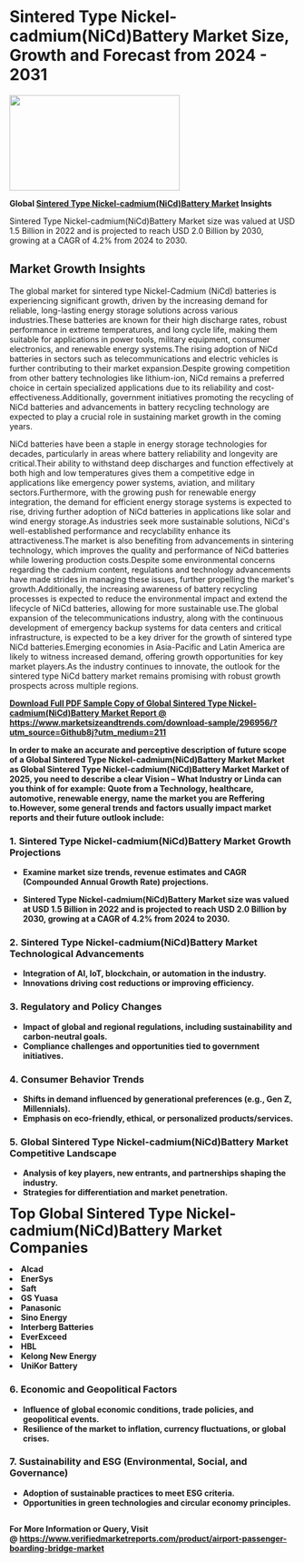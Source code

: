 <H1>Sintered Type Nickel-cadmium(NiCd)Battery Market Size, Growth and Forecast from 2024 - 2031</H1><img class="aligncenter size-medium wp-image-584254" src="https://thirdeyenews.in/wp-content/uploads/2024/09/Global-Market-Research-300x168.jpeg" alt="" width="300" height="168" /><p><strong>Global&nbsp;<a href="https://www.marketsizeandtrends.com/download-sample/296956/?utm_source=Github8j?utm_medium=211">Sintered Type Nickel-cadmium(NiCd)Battery Market</a> Insights</strong></p><p>Sintered Type Nickel-cadmium(NiCd)Battery Market size was valued at USD 1.5 Billion in 2022 and is projected to reach USD 2.0 Billion by 2030, growing at a CAGR of 4.2% from 2024 to 2030.</p><p><h2>Market Growth Insights</h2> <p>The global market for sintered type Nickel-Cadmium (NiCd) batteries is experiencing significant growth, driven by the increasing demand for reliable, long-lasting energy storage solutions across various industries.These batteries are known for their high discharge rates, robust performance in extreme temperatures, and long cycle life, making them suitable for applications in power tools, military equipment, consumer electronics, and renewable energy systems.The rising adoption of NiCd batteries in sectors such as telecommunications and electric vehicles is further contributing to their market expansion.Despite growing competition from other battery technologies like lithium-ion, NiCd remains a preferred choice in certain specialized applications due to its reliability and cost-effectiveness.Additionally, government initiatives promoting the recycling of NiCd batteries and advancements in battery recycling technology are expected to play a crucial role in sustaining market growth in the coming years.</p> <p><strong><a href="#"></a></strong></p> <p>NiCd batteries have been a staple in energy storage technologies for decades, particularly in areas where battery reliability and longevity are critical.Their ability to withstand deep discharges and function effectively at both high and low temperatures gives them a competitive edge in applications like emergency power systems, aviation, and military sectors.Furthermore, with the growing push for renewable energy integration, the demand for efficient energy storage systems is expected to rise, driving further adoption of NiCd batteries in applications like solar and wind energy storage.As industries seek more sustainable solutions, NiCd's well-established performance and recyclability enhance its attractiveness.The market is also benefiting from advancements in sintering technology, which improves the quality and performance of NiCd batteries while lowering production costs.Despite some environmental concerns regarding the cadmium content, regulations and technology advancements have made strides in managing these issues, further propelling the market's growth.Additionally, the increasing awareness of battery recycling processes is expected to reduce the environmental impact and extend the lifecycle of NiCd batteries, allowing for more sustainable use.The global expansion of the telecommunications industry, along with the continuous development of emergency backup systems for data centers and critical infrastructure, is expected to be a key driver for the growth of sintered type NiCd batteries.Emerging economies in Asia-Pacific and Latin America are likely to witness increased demand, offering growth opportunities for key market players.As the industry continues to innovate, the outlook for the sintered type NiCd battery market remains promising with robust growth prospects across multiple regions.</p> <p><strong><a href="#"></p><p><span class=""><strong>Download Full PDF Sample Copy of Global Sintered Type Nickel-cadmium(NiCd)Battery Market Report</strong> @ <a href="https://www.marketsizeandtrends.com/download-sample/296956/?utm_source=Github8j?utm_medium=211" target="_blank">https://www.marketsizeandtrends.com/download-sample/296956/?utm_source=Github8j?utm_medium=211</a></span></p><p>In order to make an accurate and perceptive description of future scope of a Global&nbsp;Sintered Type Nickel-cadmium(NiCd)Battery Market Market as Global&nbsp;Sintered Type Nickel-cadmium(NiCd)Battery Market Market of 2025, you need to describe a clear Vision &ndash; What Industry or Linda can you think of for example: Quote from a Technology, healthcare, automotive, renewable energy, name the market you are Reffering to.However, some general trends and factors usually impact market reports and their future outlook include:</p><h3>1.&nbsp;<strong>Sintered Type Nickel-cadmium(NiCd)Battery Market Growth Projections</strong></h3><ul><li>Examine market size trends, revenue estimates and CAGR (Compounded Annual Growth Rate) projections.</li><li><p>Sintered Type Nickel-cadmium(NiCd)Battery Market size was valued at USD 1.5 Billion in 2022 and is projected to reach USD 2.0 Billion by 2030, growing at a CAGR of 4.2% from 2024 to 2030.</p></li></ul><h3>2.&nbsp;<strong>Sintered Type Nickel-cadmium(NiCd)Battery Market Technological Advancements</strong></h3><ul><li>Integration of AI, IoT, blockchain, or automation in the industry.</li><li>Innovations driving cost reductions or improving efficiency.</li></ul><h3>3.&nbsp;<strong>Regulatory and Policy Changes</strong></h3><ul><li>Impact of global and regional regulations, including sustainability and carbon-neutral goals.</li><li>Compliance challenges and opportunities tied to government initiatives.</li></ul><h3>4.&nbsp;<strong>Consumer Behavior Trends</strong></h3><ul><li>Shifts in demand influenced by generational preferences (e.g., Gen Z, Millennials).</li><li>Emphasis on eco-friendly, ethical, or personalized products/services.</li></ul><h3>5.&nbsp;<strong>Global Sintered Type Nickel-cadmium(NiCd)Battery Market Competitive Landscape</strong></h3><ul><li>Analysis of key players, new entrants, and partnerships shaping the industry.</li><li>Strategies for differentiation and market penetration.</li></ul><p data-pm-slice="1 1 []"><span style="color: inherit; font-family: inherit; font-size: 25px;">Top Global Sintered Type Nickel-cadmium(NiCd)Battery Market Companies</span></p><div class="" data-test-id=""><p><li>Alcad</li><li> EnerSys</li><li> Saft</li><li> GS Yuasa</li><li> Panasonic</li><li> Sino Energy</li><li> Interberg Batteries</li><li> EverExceed</li><li> HBL</li><li> Kelong New Energy</li><li> UniKor Battery</li></p></div><h3>6.&nbsp;<strong>Economic and Geopolitical Factors</strong></h3><ul><li>Influence of global economic conditions, trade policies, and geopolitical events.</li><li>Resilience of the market to inflation, currency fluctuations, or global crises.</li></ul><h3>7.&nbsp;<strong>Sustainability and ESG (Environmental, Social, and Governance)</strong></h3><ul><li>Adoption of sustainable practices to meet ESG criteria.</li><li>Opportunities in green technologies and circular economy principles.</li></ul><h2><strong style="font-size: 14px;">For More Information or Query, Visit @&nbsp;</strong><a style="background-color: #ffffff; font-size: 14px;" href="https://www.marketsizeandtrends.com/report/sintered-type-nickel-cadmium-nicd-battery-market/" target="_blank">https://www.verifiedmarketreports.com/product/airport-passenger-boarding-bridge-market</a></h2>